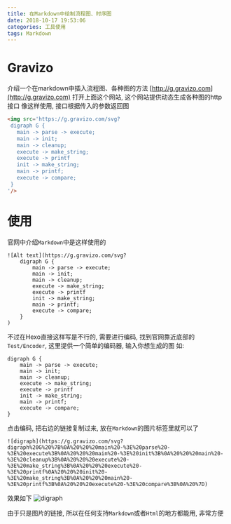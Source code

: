 ```yaml
---
title: 在Markdown中绘制流程图、时序图
date: 2018-10-17 19:53:06
categories: 工具使用
tags: Markdown
---
```


# Gravizo
介绍一个在markdown中插入流程图、各种图的方法
[http://g.gravizo.com](http://g.gravizo.com)
打开上面这个网站, 这个网站提供动态生成各种图的http接口
像这样使用, 接口根据传入的参数返回图
```Html
<img src='https://g.gravizo.com/svg?
 digraph G {
   main -> parse -> execute;
   main -> init;
   main -> cleanup;
   execute -> make_string;
   execute -> printf
   init -> make_string;
   main -> printf;
   execute -> compare;
 }
'/>
```

# 使用
官网中介绍`Markdown`中是这样使用的
```
![Alt text](https://g.gravizo.com/svg?
    digraph G {
        main -> parse -> execute;
        main -> init;
        main -> cleanup;
        execute -> make_string;
        execute -> printf
        init -> make_string;
        main -> printf;
        execute -> compare;
    }
)
```
不过在Hexo直接这样写是不行的, 需要进行编码, 找到官网靠近底部的`Test/Encoder`, 这里提供一个简单的编码器, 输入你想生成的图 如:
```
digraph G {
    main -> parse -> execute;
    main -> init;
    main -> cleanup;
    execute -> make_string;
    execute -> printf
    init -> make_string;
    main -> printf;
    execute -> compare;
}
```
点击编码, 把右边的链接复制过来, 放在`Markdown`的图片标签里就可以了
```
![digraph](https://g.gravizo.com/svg?digraph%20G%20%7B%0A%20%20%20main%20-%3E%20parse%20-%3E%20execute%3B%0A%20%20%20main%20-%3E%20init%3B%0A%20%20%20main%20-%3E%20cleanup%3B%0A%20%20%20execute%20-%3E%20make_string%3B%0A%20%20%20execute%20-%3E%20printf%0A%20%20%20init%20-%3E%20make_string%3B%0A%20%20%20main%20-%3E%20printf%3B%0A%20%20%20execute%20-%3E%20compare%3B%0A%20%7D)
```
效果如下
![digraph](https://g.gravizo.com/svg?digraph%20G%20%7B%0A%20%20%20main%20-%3E%20parse%20-%3E%20execute%3B%0A%20%20%20main%20-%3E%20init%3B%0A%20%20%20main%20-%3E%20cleanup%3B%0A%20%20%20execute%20-%3E%20make_string%3B%0A%20%20%20execute%20-%3E%20printf%0A%20%20%20init%20-%3E%20make_string%3B%0A%20%20%20main%20-%3E%20printf%3B%0A%20%20%20execute%20-%3E%20compare%3B%0A%20%7D)

由于只是图片的链接, 所以在任何支持`Markdown`或者`Html`的地方都能用, 非常方便
